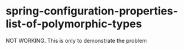 # spring-configuration-properties-list-of-polymorphic-types

NOT WORKING. This is only to demonstrate the problem
